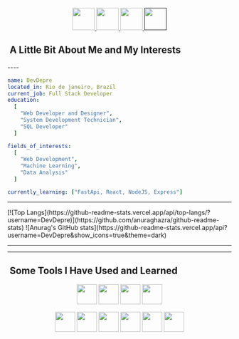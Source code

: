 <p align="center">
    <a href="https://www.instagram.com/d3v_depre/?next=%2F">
        <img  height="50" src="https://cdn2.iconfinder.com/data/icons/social-icons-33/128/Instagram-256.png">
    </a>
    <a href="https://www.tiktok.com/@programador_depressivo">
        <img  height="50" src="https://cdn4.iconfinder.com/data/icons/social-media-flat-7/64/Social-media_Tiktok-256.png">
    </a>
    <a href="https://www.youtube.com/@Dev_Depre">
        <img  height="50" src="https://cdn4.iconfinder.com/data/icons/logos-and-brands/512/395_Youtube_logo-256.png">
    </a>
    <a href="">
        <img  height="50" src="https://cdn1.iconfinder.com/data/icons/logotypes/32/square-linkedin-256.png">
    </a>
</p>

<h2>  &nbsp;A Little Bit About Me and My Interests</h2>
----

```yaml
name: DevDepre
located_in: Rio de janeiro, Brazil
current_job: Full Stack Developer
education:
  [
    "Web Developer and Designer",
    "System Development Technician",
    "SQL Developer"
  ]

fields_of_interests:
  [
    "Web Development",
    "Machine Learning",
    "Data Analysis"
  ]

currently_learning: ["FastApi, React, NodeJS, Express"]
```

----

<p>
[![Top Langs](https://github-readme-stats.vercel.app/api/top-langs/?username=DevDepre)](https://github.com/anuraghazra/github-readme-stats)
![Anurag's GitHub stats](https://github-readme-stats.vercel.app/api?username=DevDepre&show_icons=true&theme=dark)
</p>

----
<hr>
<h2> &nbsp;Some Tools I Have Used and Learned</h2>
<p align="center">
    <img src="https://cdn.jsdelivr.net/gh/devicons/devicon@latest/icons/javascript/javascript-original.svg" class="javascript" width="45" height="45"/>
    <img src="https://cdn.jsdelivr.net/gh/devicons/devicon@latest/icons/typescript/typescript-original.svg" class="typescript" width="45" height="45"/>
    <img src="https://cdn.jsdelivr.net/gh/devicons/devicon@latest/icons/python/python-plain.svg" class="python" width="45" height="45"/>
    <img src="https://cdn.jsdelivr.net/gh/devicons/devicon@latest/icons/fastapi/fastapi-original.svg" class="fastapi" width="45" height="45"/>
</p>

<p align="center">
    <!-- <img src="https://cdn.jsdelivr.net/gh/devicons/devicon@latest/icons/archlinux/archlinux-original.svg" class="archlinux" /> -->
    <img src="https://cdn.jsdelivr.net/gh/devicons/devicon@latest/icons/linux/linux-original.svg" class="linux" width="45" height="45"/>
    <img src="https://cdn.jsdelivr.net/gh/devicons/devicon@latest/icons/archlinux/archlinux-plain.svg" class="archlinux" width="45" height="45"/>
    <img src="https://cdn.jsdelivr.net/gh/devicons/devicon@latest/icons/neovim/neovim-original.svg" class="nvim" width="45" height="45"/>
    <img src="https://cdn.jsdelivr.net/gh/devicons/devicon@latest/icons/vscode/vscode-original.svg" class="vscode" width="45" height="45"/>
    <img src="https://cdn.jsdelivr.net/gh/devicons/devicon@latest/icons/git/git-original.svg" class="git" width="45" height="45"/>
    <img src="https://cdn.jsdelivr.net/gh/devicons/devicon@latest/icons/mysql/mysql-original-wordmark.svg" class="mysql" width="45" height="45"/>
</p>


